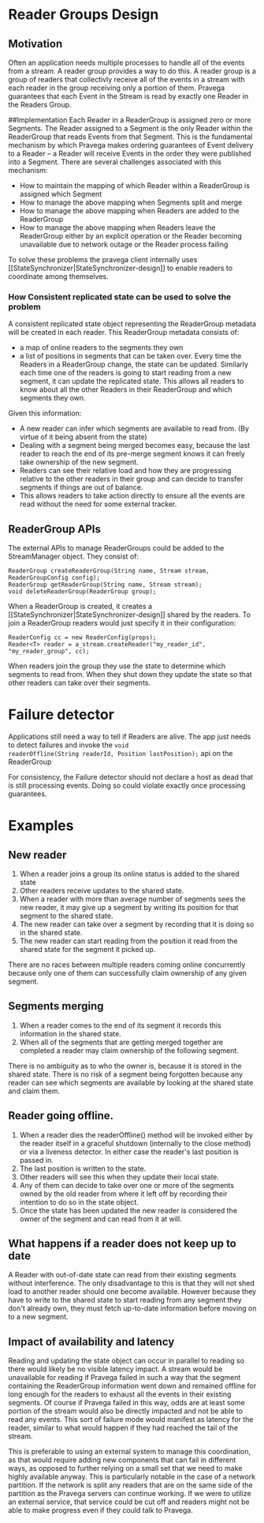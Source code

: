 <!--
Copyright (c) 2017 Dell Inc., or its subsidiaries. All Rights Reserved.

Licensed under the Apache License, Version 2.0 (the "License");
you may not use this file except in compliance with the License.
You may obtain a copy of the License at

    http://www.apache.org/licenses/LICENSE-2.0
-->
# Reader Groups Design

## Motivation 
Often an application needs multiple processes to handle all of the events from a stream. A reader group provides a way to do this. A reader group is a group of readers that collectivly receive all of the events in a stream with each reader in the group receiving only a portion of them.
Pravega guarantees that each Event in the Stream is read by exactly one Reader in the Readers Group. 

##Implementation
Each Reader in a ReaderGroup is assigned zero or more Segments.
The Reader assigned to a Segment is the only Reader within the ReaderGroup that reads Events from that Segment.  This is the fundamental mechanism by which Pravega makes ordering guarantees of Event delivery to a Reader – a Reader will receive Events in the order they were published into a Segment.
There are several challenges associated with this mechanism:
-	How to maintain the mapping of which Reader within a ReaderGroup is assigned which Segment
-	How to manage the above mapping when Segments split and merge
-	How to manage the above mapping when Readers are added to the ReaderGroup 
-	How to manage the above mapping when Readers leave the ReaderGroup either by an explicit operation or the Reader becoming unavailable due to network outage or the Reader process failing

To solve these problems the pravega client internally uses [[StateSynchronizer|StateSynchronizer-design]] to enable readers to coordinate among themselves.

### How Consistent replicated state can be used to solve the problem
A consistent replicated state object representing the ReaderGroup metadata will be created in each reader.  This ReaderGroup metadata consists of:
* a map of online readers to the segments they own
* a list of positions in segments that can be taken over.
Every time the Readers in a ReaderGroup change, the state can be updated. Similarly each time one of the readers is going to start reading from a new segment, it can update the replicated state. 
This allows all readers to know about all the other Readers in their ReaderGroup and which segments they own.

Given this information:
* A new reader can infer which segments are available to read from. (By virtue of it being absent from the state)
* Dealing with a segment being merged becomes easy, because the last reader to reach the end of its pre-merge segment knows it can freely take ownership of the new segment.
* Readers can see their relative load and how they are progressing relative to the other readers in their group and can decide to transfer segments if things are out of balance.
* This allows readers to take action directly to ensure all the events are read without the need for some external tracker.

## ReaderGroup APIs
The external APIs to manage ReaderGroups could be added to the StreamManager object. They consist of:

    ReaderGroup createReaderGroup(String name, Stream stream, ReaderGroupConfig config);
    ReaderGroup getReaderGroup(String name, Stream stream);
    void deleteReaderGroup(ReaderGroup group);

When a ReaderGroup is created, it creates a [[StateSynchronizer|StateSynchronizer-design]] shared by the readers. To join a ReaderGroup readers would just specify it in their configuration:

    ReaderConfig cc = new ReaderConfig(props);
    Reader<T> reader = a_stream.createReader("my_reader_id", "my_reader_group", cc);

When readers join the group they use the state to determine which segments to read from. When they shut down they update the state so that other readers can take over their segments.

# Failure detector
Applications still need a way to tell if Readers are alive. The app just needs to detect failures and invoke the <code>void readerOffline(String readerId, Position lastPosition);</code> api on the ReaderGroup

For consistency, the Failure detector should not declare a host as dead that is still processing events. Doing so could violate exactly once processing guarantees.

# Examples
## New reader
1. When a reader joins a group its online status is added to the shared state
1. Other readers receive updates to the shared state.
1. When a reader with more than average number of segments sees the new reader, it may give up a segment by writing its position for that segment to the shared state.
1. The new reader can take over a segment by recording that it is doing so in the shared state.
1. The new reader can start reading from the position it read from the shared state for the segment it picked up.

There are no races between multiple readers coming online concurrently because only one of them can successfully claim ownership of any given segment.

## Segments merging
1. When a reader comes to the end of its segment it records this information in the shared state.
1. When all of the segments that are getting merged together are completed a reader may claim ownership of the following segment.

There is no ambiguity as to who the owner is, because it is stored in the shared state. There is no risk of a segment being forgotten because any reader can see which segments are available by looking at the shared state and claim them.

## Reader going offline.
1. When a reader dies the readerOffline() method will be invoked either by the reader itself in a graceful shutdown (internally to the close method) or via a liveness detector. In either case the reader's last position is passed in.
1. The last position is written to the state.
1. Other readers will see this when they update their local state.
1. Any of them can decide to take over one or more of the segments owned by the old reader from where it left off by recording their intention to do so in the state object.
1. Once the state has been updated the new reader is considered the owner of the segment and can read from it at will.

## What happens if a reader does not keep up to date
A Reader with out-of-date state can read from their existing segments without interference. The only disadvantage to this is that they will not shed load to another reader should one become available. However because they have to write to the shared state to start reading from any segment they don't already own, they must fetch up-to-date information before moving on to a new segment. 

## Impact of availability and latency
Reading and updating the state object can occur in parallel to reading so there would likely be no visible latency impact. 
A stream would be unavailable for reading if Pravega failed in such a way that the segment containing the ReaderGroup information went down and remained offline for long enough for the readers to exhaust all the events in their existing segments. Of course if Pravega failed in this way, odds are at least some portion of the stream would also be directly impacted and not be able to read any events. This sort of failure mode would manifest as latency for the reader, similar to what would happen if they had reached the tail of the stream. 

This is preferable to using an external system to manage this coordination, as that would require adding new components that can fail in different ways, as opposed to further relying on a small set that we need to make highly available anyway. This is particularly notable in the case of a network partition. If the network is split any readers that are on the same side of the partition as the Pravega servers can continue working. If we were to utilize an external service, that service could be cut off and readers might not be able to make progress even if they could talk to Pravega. 
